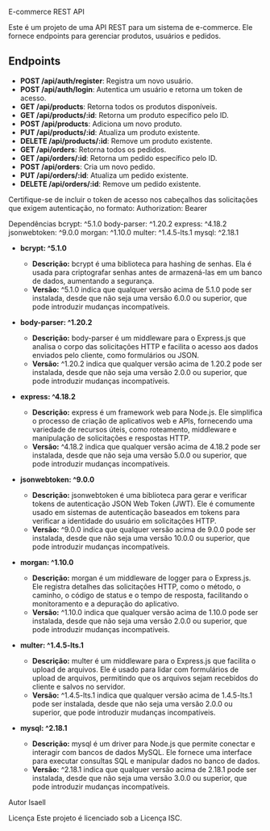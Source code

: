 E-commerce REST API

Este é um projeto de uma API REST para um sistema de e-commerce. Ele fornece endpoints para gerenciar produtos, usuários e pedidos.

## Endpoints

- **POST /api/auth/register**: Registra um novo usuário.
- **POST /api/auth/login**: Autentica um usuário e retorna um token de acesso.
- **GET /api/products**: Retorna todos os produtos disponíveis.
- **GET /api/products/:id**: Retorna um produto específico pelo ID.
- **POST /api/products**: Adiciona um novo produto.
- **PUT /api/products/:id**: Atualiza um produto existente.
- **DELETE /api/products/:id**: Remove um produto existente.
- **GET /api/orders**: Retorna todos os pedidos.
- **GET /api/orders/:id**: Retorna um pedido específico pelo ID.
- **POST /api/orders**: Cria um novo pedido.
- **PUT /api/orders/:id**: Atualiza um pedido existente.
- **DELETE /api/orders/:id**: Remove um pedido existente.


Certifique-se de incluir o token de acesso nos cabeçalhos das solicitações que exigem autenticação, no formato:
Authorization: Bearer <token>

Dependências
bcrypt: ^5.1.0
body-parser: ^1.20.2
express: ^4.18.2
jsonwebtoken: ^9.0.0
morgan: ^1.10.0
multer: ^1.4.5-lts.1
mysql: ^2.18.1

- **bcrypt: ^5.1.0**  
  - **Descrição:** bcrypt é uma biblioteca para hashing de senhas. Ela é usada para criptografar senhas antes de armazená-las em um banco de dados, aumentando a segurança.  
  - **Versão:** ^5.1.0 indica que qualquer versão acima de 5.1.0 pode ser instalada, desde que não seja uma versão 6.0.0 ou superior, que pode introduzir mudanças incompatíveis.  

- **body-parser: ^1.20.2**  
  - **Descrição:** body-parser é um middleware para o Express.js que analisa o corpo das solicitações HTTP e facilita o acesso aos dados enviados pelo cliente, como formulários ou JSON.  
  - **Versão:** ^1.20.2 indica que qualquer versão acima de 1.20.2 pode ser instalada, desde que não seja uma versão 2.0.0 ou superior, que pode introduzir mudanças incompatíveis.  

- **express: ^4.18.2**  
  - **Descrição:** express é um framework web para Node.js. Ele simplifica o processo de criação de aplicativos web e APIs, fornecendo uma variedade de recursos úteis, como roteamento, middleware e manipulação de solicitações e respostas HTTP.  
  - **Versão:** ^4.18.2 indica que qualquer versão acima de 4.18.2 pode ser instalada, desde que não seja uma versão 5.0.0 ou superior, que pode introduzir mudanças incompatíveis.  

- **jsonwebtoken: ^9.0.0**  
  - **Descrição:** jsonwebtoken é uma biblioteca para gerar e verificar tokens de autenticação JSON Web Token (JWT). Ele é comumente usado em sistemas de autenticação baseados em tokens para verificar a identidade do usuário em solicitações HTTP.  
  - **Versão:** ^9.0.0 indica que qualquer versão acima de 9.0.0 pode ser instalada, desde que não seja uma versão 10.0.0 ou superior, que pode introduzir mudanças incompatíveis.  

- **morgan: ^1.10.0**  
  - **Descrição:** morgan é um middleware de logger para o Express.js. Ele registra detalhes das solicitações HTTP, como o método, o caminho, o código de status e o tempo de resposta, facilitando o monitoramento e a depuração do aplicativo.  
  - **Versão:** ^1.10.0 indica que qualquer versão acima de 1.10.0 pode ser instalada, desde que não seja uma versão 2.0.0 ou superior, que pode introduzir mudanças incompatíveis.  

- **multer: ^1.4.5-lts.1**  
  - **Descrição:** multer é um middleware para o Express.js que facilita o upload de arquivos. Ele é usado para lidar com formulários de upload de arquivos, permitindo que os arquivos sejam recebidos do cliente e salvos no servidor.  
  - **Versão:** ^1.4.5-lts.1 indica que qualquer versão acima de 1.4.5-lts.1 pode ser instalada, desde que não seja uma versão 2.0.0 ou superior, que pode introduzir mudanças incompatíveis.  

- **mysql: ^2.18.1**  
  - **Descrição:** mysql é um driver para Node.js que permite conectar e interagir com bancos de dados MySQL. Ele fornece uma interface para executar consultas SQL e manipular dados no banco de dados.  
  - **Versão:** ^2.18.1 indica que qualquer versão acima de 2.18.1 pode ser instalada, desde que não seja uma versão 3.0.0 ou superior, que pode introduzir mudanças incompatíveis.


Autor
Isaell

Licença
Este projeto é licenciado sob a Licença ISC.
